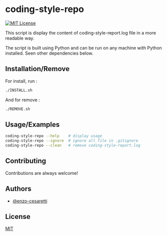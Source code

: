 # coding-style-repo

[![MIT License](https://img.shields.io/badge/License-MIT-green.svg)](https://choosealicense.com/licenses/mit/)

This script is display the content of coding-style-report.log file in a more readable way.

The script is built using Python and can be run on any machine with Python installed. Seen other dependencies below.

## Installation/Remove

For install, run :

```bash
./INSTALL.sh
```

And for remove :

```bash
./REMOVE.sh
```

## Usage/Examples

```bash
coding-style-repo --help    # display usage
coding-style-repo --ignore  # ignore all file in .gitignore
coding-style-repo --clean   # remove coding-style-report.log
```

## Contributing

Contributions are always welcome!

## Authors

- [@enzo-cesaretti](https://www.github.com/enzo-cesaretti)

## License

[MIT](https://choosealicense.com/licenses/mit/)
